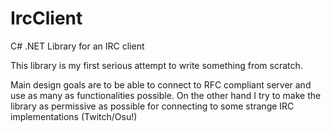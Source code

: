 # IrcClient
C# .NET Library for an IRC client

This library is my first serious attempt to write something from scratch.

Main design goals are to be able to connect to RFC compliant server and use as many as functionalities possible.
On the other hand I try to make the library as permissive as possible for connecting to some strange IRC implementations (Twitch/Osu!)

